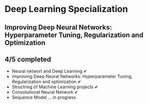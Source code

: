 # Deep Learning Specialization
## Improving Deep Neural Networks: Hyperparameter Tuning, Regularization and Optimization
## 4/5 completed
- Neural networl and Deep Learning ✔
- Improving Deep Neural Networks: Hyperparameter Tuning, Regularization and optimization ✔
- Structring of Machine Learning projects ✔
- Convolutional Neural Network ✔
- Sequence Model ... in progress 
